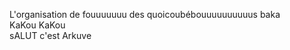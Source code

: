 L'organisation de fouuuuuuu des quoicoubébouuuuuuuuuus
baka
<br>
KaKou KaKou
<br>
sALUT c'est Arkuve
